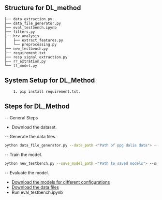 ## Structure for DL_method
```
├── data_extraction.py
├── data_file_generator.py
├── eval_testbench.ipynb
├── filters.py
├── hrv_analysis
│   ├── extract_features.py
│   └── preprocessing.py
├── new_testbench.py
├── requirement.txt
├── resp_signal_extraction.py
├── rr_extration.py
└── tf_model.py
```
      
## System Setup for DL_Method
        1. pip install requirement.txt.

## Steps for DL_Method
  -- General Steps
  * Download the dataset.
      
  -- Generate the data files.
  ```bash
  python data_file_generator.py --data_path <"Path of ppg dalia data"> --srate <"sampling rate"> --win_len <"window length"> --num_epochs <"number of epochs">
  ```
  
  -- Train the model.
  ```bash
  python new_testbench.py --save_model_path <"Path to saved models"> --srate <"sampling rate"> --win_len <"window length"> --num_epochs <"number of epochs"> --train_test_split_id <"train test split"> --annot_path <"path of annotations">
  ```
  
  -- Evaluate the model.
  * [Download the models for different configurations](https://drive.google.com/drive/folders/1wsyNcdeR1MF__zN9J5vhp9xQ8497aoV1?usp=sharing)
  * [Download the data files](https://drive.google.com/drive/folders/1PIaNOR3ddFgQ0L0QK-3v3PvOojIceIZ3?usp=sharing)
  * Run eval_testbench.ipynb
